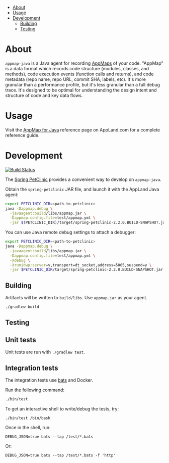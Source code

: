- [About](#about)
- [Usage](#usage)
- [Development](#development)
  - [Building](#building)
  - [Testing](#testing)

# About

`appmap-java` is a Java agent for recording
[AppMaps](https://github.com/getappmap/appmap) of your code. "AppMap" is a data
format which records code structure (modules, classes, and methods), code
execution events (function calls and returns), and code metadata (repo name,
repo URL, commit SHA, labels, etc). It's more granular than a performance
profile, but it's less granular than a full debug trace. It's designed to be
optimal for understanding the design intent and structure of code and key data
flows.

# Usage

Visit the [AppMap for Java](https://appmap.io/docs/reference/appmap-java.html)
reference page on AppLand.com for a complete reference guide.

# Development

[![Build Status](https://travis-ci.com/getappmap/appmap-java.svg?branch=master)](https://travis-ci.com/getappmap/appmap-java)

The [Spring PetClinic](https://github.com/spring-projects/spring-petclinic)
provides a convenient way to develop on `appmap-java`.

Obtain the `spring-petclinic` JAR file, and launch it with the AppLand Java
agent:

```sh
export PETCLINIC_DIR=<path-to-petclinic>
java -Dappmap.debug \
  -javaagent:build/libs/appmap.jar \
  -Dappmap.config.file=test/appmap.yml \
  -jar $(PETCLINIC_DIR)/target/spring-petclinic-2.2.0.BUILD-SNAPSHOT.jar
```

You can use Java remote debug settings to attach a debugger:

```sh
export PETCLINIC_DIR=<path-to-petclinic>
java -Dappmap.debug \
  -javaagent:build/libs/appmap.jar \
  -Dappmap.config.file=test/appmap.yml \
  -Xdebug \
  -Xrunjdwp:server=y,transport=dt_socket,address=5005,suspend=y \
  -jar $PETCLINIC_DIR/target/spring-petclinic-2.2.0.BUILD-SNAPSHOT.jar
```

## Building

Artifacts will be written to `build/libs`. Use `appmap.jar` as your agent.

```sh
./gradlew build
```

## Testing


## Unit tests

Unit tests are run with `./gradlew test`.

## Integration tests

The integration tests use [bats](https://github.com/sstephenson/bats) and Docker.

Run the following command:

```sh
./bin/test
```

To get an interactive shell to write/debug the tests, try:

```shell
./bin/test /bin/bash
```

Once in the shell, run:

```shell
DEBUG_JSON=true bats --tap /test/*.bats
```

Or:

```shell
DEBUG_JSON=true bats --tap /test/*.bats -f 'http'
```
